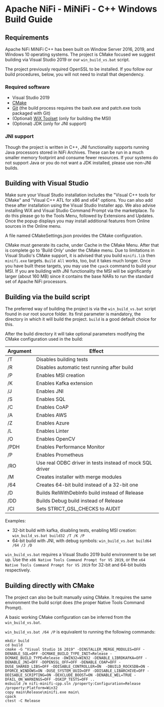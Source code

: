<!--
  Licensed to the Apache Software Foundation (ASF) under one or more
  contributor license agreements.  See the NOTICE file distributed with
  this work for additional information regarding copyright ownership.
  The ASF licenses this file to You under the Apache License, Version 2.0
  (the "License"); you may not use this file except in compliance with
  the License.  You may obtain a copy of the License at
      http://www.apache.org/licenses/LICENSE-2.0
  Unless required by applicable law or agreed to in writing, software
  distributed under the License is distributed on an "AS IS" BASIS,
  WITHOUT WARRANTIES OR CONDITIONS OF ANY KIND, either express or implied.
  See the License for the specific language governing permissions and
  limitations under the License.
-->

# Apache NiFi -  MiNiFi - C++ Windows Build Guide

## Requirements

Apache NiFi MiNiFi C++ has been built on Window Server 2016, 2019, and Windows 10 operating systems. The project is CMake focused we suggest building via Visual Studio 2019 or our `win_build_vs.bat` script.

The project previously required OpenSSL to be installed. If you follow our build procedures, below, you will not need to install that dependency.

### Required software

 - Visual Studio 2019
 - [CMake](https://cmake.org/download/)
 - [Git](https://git-scm.com/download/win) (the build process requires the bash.exe and patch.exe tools packaged with Git)
 - (Optional) [WiX Toolset](https://wixtoolset.org/releases/) (only for building the MSI)
 - (Optional) JDK (only for JNI support)

### JNI support
Though the project is written in C++, JNI functionality supports running Java processors stored in NiFi Archives. These can be run
in a much smaller memory footprint and consume fewer resources. If your systems do not support Java or you do not want a JDK installed, please use non-JNI builds.

## Building with Visual Studio

Make sure your Visual Studio installation includes the "Visual C++ tools for CMake" and "Visual C++ ATL for x86 and x64" options.
You can also add these after installation using the Visual Studio Installer app. We also advise
installing WiX and Visual Studio Command Prompt via the marketplace. To do this please go to the Tools Menu, followed by Extensions and Updates. Once the popup displays you
may install additional features from Online sources in the Online menu.

A file named CMakeSettings.json provides the CMake configuration.

CMake must generate its cache, under Cache in the CMake Menu. After that is complete go to 'Build Only' under the CMake menu. Due to limitations in Visual Studio's CMake support, it is advised
that you build `minifi.lib` then `minifi.exe` targets.  `Build All` works, too, but it takes much longer.
Once you have built these targets, you may use the `cpack` command to build your MSI. If you are building with JNI functionality the MSI will be
significantly larger (about 160 MB) since it contains the base NARs to run the standard set of Apache NiFi processors.

## Building via the build script

The preferred way of building the project is via the `win_build_vs.bat` script found in our root source folder. Its first parameter is mandatory, the directory in which it will build the project. `build` is a good default choice for this.

After the build directory it will take optional parameters modifying the CMake configuration used in the build:

| Argument | Effect |
|----------|------------------------------------------------|
| /T | Disables building tests |
| /R | Disables automatic test running after build |
| /P | Enables MSI creation |
| /K | Enables Kafka extension |
| /J | Enables JNI |
| /S | Enables SQL |
| /C | Enables CoAP |
| /A | Enables AWS |
| /Z | Enables Azure |
| /L | Enables Linter |
| /O | Enables OpenCV |
| /PDH | Enables Performance Monitor |
| /P | Enables Prometheus |
| /RO | Use real ODBC driver in tests instead of mock SQL driver |
| /M | Creates installer with merge modules |
| /64 | Creates 64-bit build instead of a 32-bit one |
| /D | Builds RelWithDebInfo build instead of Release |
| /DD | Builds Debug build instead of Release |
| /CI | Sets STRICT_GSL_CHECKS to AUDIT |

Examples:
 - 32-bit build with kafka, disabling tests, enabling MSI creation: `win_build_vs.bat build32 /T /K /P`
 - 64-bit build with JNI, with debug symbols: `win_build_vs.bat build64 /64 /J /D`

`win_build_vs.bat` requires a Visual Studio 2019 build environment to be set up. Use the `x86 Native Tools Command Prompt for VS 2019`, or the `x64 Native Tools Command Prompt for VS 2019` for 32-bit and 64-bit builds respectively.

## Building directly with CMake

The project can also be built manually using CMake. It requires the same environment the build script does (the proper Native Tools Command Prompt).

A basic working CMake configuration can be inferred from the `win_build_vs.bat`.

`win_build_vs.bat /64 /P` is equivalent to running the following commands:

```
mkdir build
cd build
cmake -G "Visual Studio 16 2019" -DINSTALLER_MERGE_MODULES=OFF -DENABLE_SQL=OFF -DCMAKE_BUILD_TYPE_INIT=Release -DCMAKE_BUILD_TYPE=Release -DWIN32=WIN32 -DENABLE_LIBRDKAFKA=OFF -DENABLE_JNI=OFF -DOPENSSL_OFF=OFF -DENABLE_COAP=OFF -DUSE_SHARED_LIBS=OFF -DDISABLE_CONTROLLER=ON  -DBUILD_ROCKSDB=ON -DFORCE_WINDOWS=ON -DUSE_SYSTEM_UUID=OFF -DDISABLE_LIBARCHIVE=OFF -DDISABLE_SCRIPTING=ON -DEXCLUDE_BOOST=ON -DENABLE_WEL=TRUE -DFAIL_ON_WARNINGS=OFF -DSKIP_TESTS=OFF ..
msbuild /m nifi-minifi-cpp.sln /property:Configuration=Release /property:Platform=Win32
copy main\Release\minifi.exe main\
cpack
ctest -C Release
```
